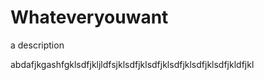 Whateveryouwant
===============

a description

abdafjkgashfgklsdfjkljldfsjklsdfjklsdfjklsdfjklsdfjklsdfjkldfjkl
